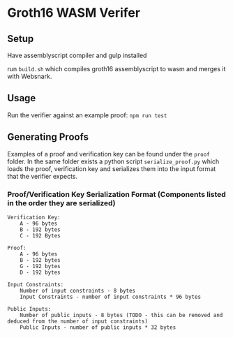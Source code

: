 # Groth16 WASM Verifer

## Setup

Have assemblyscript compiler and gulp installed

run `build.sh` which compiles groth16 assemblyscript to wasm and merges it with Websnark.

## Usage

Run the verifier against an example proof: `npm run test`

## Generating Proofs

Examples of a proof and verification key can be found under the `proof` folder.  In the same folder exists a python script `serialize_proof.py` which loads the proof, verification key and serializes them into the input format that the verifier expects.

### Proof/Verification Key Serialization Format (Components listed in the order they are serialized)

```
Verification Key:
    A - 96 bytes
    B - 192 bytes
    C - 192 Bytes

Proof:
    A - 96 bytes
    B - 192 bytes
    G - 192 bytes
    D - 192 bytes

Input Constraints:
    Number of input constraints - 8 bytes
    Input Constraints - number of input constraints * 96 bytes

Public Inputs:
    Number of public inputs - 8 bytes (TODO - this can be removed and deduced from the number of input constraints)
    Public Inputs - number of public inputs * 32 bytes
```
